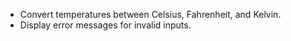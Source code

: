 - Convert temperatures between Celsius, Fahrenheit, and Kelvin.
- Display error messages for invalid inputs.